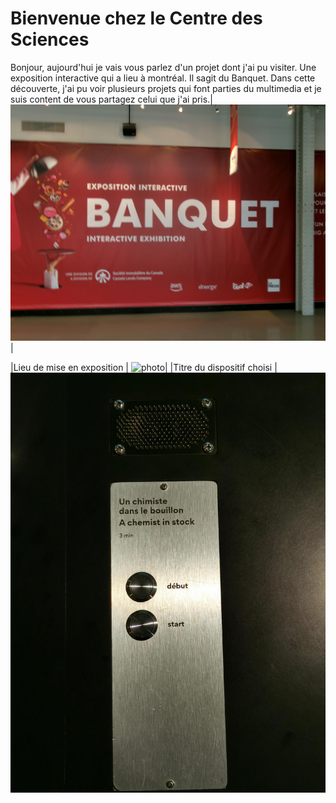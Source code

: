 # Bienvenue chez le Centre des Sciences 
 Bonjour, aujourd'hui je vais vous parlez d'un projet dont j'ai pu visiter. Une exposition interactive qui a lieu à montréal. Il sagit du Banquet.
 Dans cette découverte, j'ai pu voir plusieurs projets qui font parties du multimedia et je suis content de vous partagez
 celui que j'ai pris.|![photo](Medias/le_banquet.JPG)|

|Lieu de mise en exposition | ![photo](Medias/entrée_01.png)|
|Titre du dispositif choisi | ![photo](Medias/bouillon_titre.jfif)
